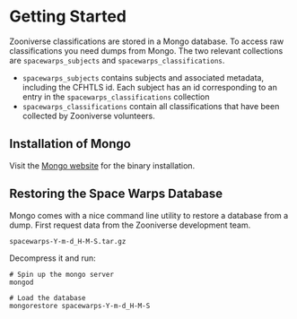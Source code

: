 
# Getting Started

Zooniverse classifications are stored in a Mongo database. To access raw classifications you need dumps from Mongo.  The two relevant collections are `spacewarps_subjects` and `spacewarps_classifications`.

  * `spacewarps_subjects` contains subjects and associated metadata, including the CFHTLS id.  Each subject has an id corresponding to an entry in the `spacewarps_classifications` collection
  * `spacewarps_classifications` contain all classifications that have been collected by Zooniverse volunteers.

## Installation of Mongo

Visit the [Mongo website](http://www.mongodb.org/) for the binary installation.

## Restoring the Space Warps Database

Mongo comes with a nice command line utility to restore a database from a dump.  First request data from the Zooniverse development team.

    spacewarps-Y-m-d_H-M-S.tar.gz

Decompress it and run:
    
    # Spin up the mongo server
    mongod
    
    # Load the database
    mongorestore spacewarps-Y-m-d_H-M-S